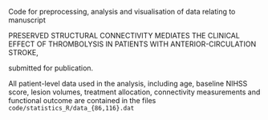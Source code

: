 Code for preprocessing, analysis and visualisation of data relating to manuscript

PRESERVED STRUCTURAL CONNECTIVITY MEDIATES THE CLINICAL EFFECT OF THROMBOLYSIS IN PATIENTS WITH ANTERIOR-CIRCULATION STROKE,

submitted for publication.


All patient-level data used in the analysis, including age, baseline NIHSS score, lesion volumes, treatment allocation, connectivity measurements and functional outcome are contained in the files `code/statistics_R/data_{86,116}.dat`